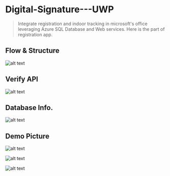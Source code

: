 # Digital-Signature---UWP

> Integrate registration and indoor tracking in microsoft's office leveraging Azure SQL Database and Web services.
> Here is the part of registration app.

## Flow & Structure
![alt text](https://user-images.githubusercontent.com/20013955/38377298-303aa5a4-392d-11e8-8192-29b1b57e07ae.png)

## Verify API

![alt text](https://user-images.githubusercontent.com/20013955/38377252-104ae86c-392d-11e8-9621-9e6cfd96744c.png)

## Database Info.

![alt text](https://user-images.githubusercontent.com/20013955/38377269-1c34c9c2-392d-11e8-9a0c-bd75fd4abb17.png)

## Demo Picture

![alt text](https://user-images.githubusercontent.com/20013955/38376718-d58de7fc-392b-11e8-9137-d8e39670b997.png)

![alt text](https://user-images.githubusercontent.com/20013955/38376811-0aafad08-392c-11e8-9c8e-10b63ceeae10.png)

![alt text](https://user-images.githubusercontent.com/20013955/38376843-1b4c24d4-392c-11e8-9753-784b9f0f3c30.png)
